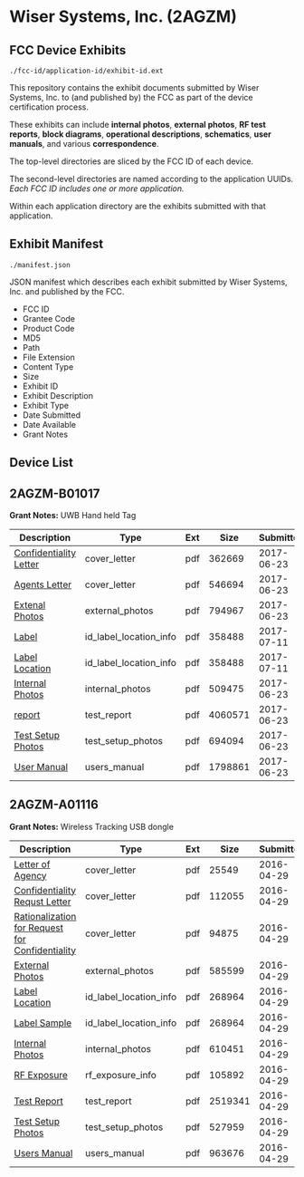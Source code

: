 # Wiser Systems, Inc. (2AGZM)
## FCC Device Exhibits

```
./fcc-id/application-id/exhibit-id.ext
```

This repository contains the exhibit documents submitted by Wiser Systems, Inc. to (and published by) the FCC as part of the device certification process.

These exhibits can include **internal photos**, **external photos**, **RF test reports**, **block diagrams**, **operational descriptions**, **schematics**, **user manuals**, and various **correspondence**.

The top-level directories are sliced by the FCC ID of each device.

The second-level directories are named according to the application UUIDs. *Each FCC ID includes one or more application.*

Within each application directory are the exhibits submitted with that application. 

## Exhibit Manifest

```
./manifest.json
```

JSON manifest which describes each exhibit submitted by Wiser Systems, Inc. and published by the FCC.

- FCC ID
- Grantee Code
- Product Code
- MD5
- Path
- File Extension
- Content Type
- Size
- Exhibit ID
- Exhibit Description
- Exhibit Type
- Date Submitted
- Date Available
- Grant Notes

## Device List
## 2AGZM-B01017
**Grant Notes:** UWB Hand held Tag

| Description | Type | Ext | Size | Submitted | Available |
| ----------- | ---- | --- | ---- | --------- | --------- |
| [Confidentiality Letter](2AGZM-B01017/40bcc3e8a9e106e08440c579111181d0/3437490.pdf) | cover_letter | pdf | 362669 | 2017-06-23 | 2017-07-10 |
| [Agents Letter](2AGZM-B01017/40bcc3e8a9e106e08440c579111181d0/3437500.pdf) | cover_letter | pdf | 546694 | 2017-06-23 | 2017-07-10 |
| [Extenal Photos](2AGZM-B01017/40bcc3e8a9e106e08440c579111181d0/3437493.pdf) | external_photos | pdf | 794967 | 2017-06-23 | 2017-12-15 |
| [Label](2AGZM-B01017/40bcc3e8a9e106e08440c579111181d0/3459769.pdf) | id_label_location_info | pdf | 358488 | 2017-07-11 | 2017-07-10 |
| [Label Location](2AGZM-B01017/40bcc3e8a9e106e08440c579111181d0/3459771.pdf) | id_label_location_info | pdf | 358488 | 2017-07-11 | 2017-07-10 |
| [Internal Photos](2AGZM-B01017/40bcc3e8a9e106e08440c579111181d0/3437499.pdf) | internal_photos | pdf | 509475 | 2017-06-23 | 2017-12-15 |
| [report](2AGZM-B01017/40bcc3e8a9e106e08440c579111181d0/3437495.pdf) | test_report | pdf | 4060571 | 2017-06-23 | 2017-07-10 |
| [Test Setup Photos](2AGZM-B01017/40bcc3e8a9e106e08440c579111181d0/3437496.pdf) | test_setup_photos | pdf | 694094 | 2017-06-23 | 2017-12-15 |
| [User Manual](2AGZM-B01017/40bcc3e8a9e106e08440c579111181d0/3437497.pdf) | users_manual | pdf | 1798861 | 2017-06-23 | 2017-12-15 |
## 2AGZM-A01116
**Grant Notes:** Wireless Tracking USB dongle

| Description | Type | Ext | Size | Submitted | Available |
| ----------- | ---- | --- | ---- | --------- | --------- |
| [Letter of Agency](2AGZM-A01116/0b14983a252115235b3b2dd41bf48a8f/2975983.pdf) | cover_letter | pdf | 25549 | 2016-04-29 | 2016-05-02 |
| [Confidentiality Requst Letter](2AGZM-A01116/0b14983a252115235b3b2dd41bf48a8f/2975984.pdf) | cover_letter | pdf | 112055 | 2016-04-29 | 2016-05-02 |
| [Rationalization for Request for Confidentiality](2AGZM-A01116/0b14983a252115235b3b2dd41bf48a8f/2975985.pdf) | cover_letter | pdf | 94875 | 2016-04-29 | 2016-05-02 |
| [External Photos](2AGZM-A01116/0b14983a252115235b3b2dd41bf48a8f/2975979.pdf) | external_photos | pdf | 585599 | 2016-04-29 | 2016-10-26 |
| [Label Location](2AGZM-A01116/0b14983a252115235b3b2dd41bf48a8f/2975986.pdf) | id_label_location_info | pdf | 268964 | 2016-04-29 | 2016-05-02 |
| [Label Sample](2AGZM-A01116/0b14983a252115235b3b2dd41bf48a8f/2975987.pdf) | id_label_location_info | pdf | 268964 | 2016-04-29 | 2016-05-02 |
| [Internal Photos](2AGZM-A01116/0b14983a252115235b3b2dd41bf48a8f/2975980.pdf) | internal_photos | pdf | 610451 | 2016-04-29 | 2016-10-26 |
| [RF Exposure](2AGZM-A01116/0b14983a252115235b3b2dd41bf48a8f/2975988.pdf) | rf_exposure_info | pdf | 105892 | 2016-04-29 | 2016-05-02 |
| [Test Report](2AGZM-A01116/0b14983a252115235b3b2dd41bf48a8f/2975989.pdf) | test_report | pdf | 2519341 | 2016-04-29 | 2016-05-02 |
| [Test Setup Photos](2AGZM-A01116/0b14983a252115235b3b2dd41bf48a8f/2975981.pdf) | test_setup_photos | pdf | 527959 | 2016-04-29 | 2016-10-26 |
| [Users Manual](2AGZM-A01116/0b14983a252115235b3b2dd41bf48a8f/2975982.pdf) | users_manual | pdf | 963676 | 2016-04-29 | 2016-10-26 |
